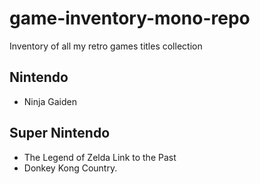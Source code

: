 # game-inventory-mono-repo
Inventory of all my retro games titles collection

## Nintendo
- Ninja Gaiden

## Super Nintendo
- The Legend of Zelda Link to the Past
- Donkey Kong Country.
